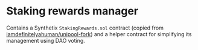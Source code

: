 # Staking rewards manager

Contains a Synthetix `StakingRewards.sol` contract (copied from [iamdefinitelyahuman/unipool-fork])
and a helper contract for simplifying its management using DAO voting.

[iamdefinitelyahuman/unipool-fork]: https://github.com/iamdefinitelyahuman/unipool-fork/blob/262a574/contracts/StakingRewards.sol
